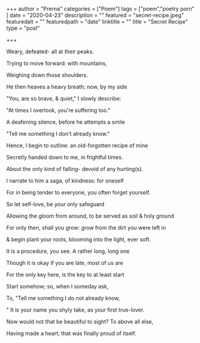 +++
author = "Prerna"
categories = ["Poem"]
tags = ["poem","poetry porn" ]
date = "2020-04-23"
description = ""
featured = "secret-recipe.jpeg"
featuredalt = ""
featuredpath = "date"
linktitle = ""
title = "Secret Recipe"
type = "post"

+++

Weary, defeated- all at their peaks.

Trying to move forward: with mountains, 

Weighing down those shoulders. 

He then heaves a heavy breath; now, by my side

"You, are so brave, & quiet," I slowly describe:

"At times I overlook, you're suffering too." 

A deafening silence, before he attempts a smile 

"Tell me something I don't already know." 

Hence, I begin to outline: an old-forgotten recipe of mine

 Secretly handed down to me, in frightful times. 

About the only kind of falling- devoid of any hurting(s). 

I narrate to him a saga, of kindness: for oneself 

For in being tender to everyone, you often forget yourself.

 So let self-love, be your only safeguard 

Allowing the gloom from around, to be served as soil & holy ground 

For only then, shall you grow: grow from the dirt you were left in 

& begin plant your roots, blooming into the light, ever soft. 

It is a procedure, you see. A rather long, long one 

Though it is okay if you are late, most of us are

 For the only key here, is the key to at least start

 Start somehow; so, when I someday ask, 

To, "Tell me something I do not already know,

" It is your name you shyly take, as your first true-lover. 

Now would not that be beautiful to sight? To above all else, 

Having made a heart, that was finally proud of itself. 